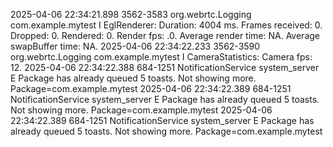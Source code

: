 2025-04-06 22:34:21.898  3562-3583  org.webrtc.Logging      com.example.mytest                   I  EglRenderer: Duration: 4004 ms. Frames received: 0. Dropped: 0. Rendered: 0. Render fps: .0. Average render time: NA. Average swapBuffer time: NA.
2025-04-06 22:34:22.233  3562-3590  org.webrtc.Logging      com.example.mytest                   I  CameraStatistics: Camera fps: 12.
2025-04-06 22:34:22.388   684-1251  NotificationService     system_server                        E  Package has already queued 5 toasts. Not showing more. Package=com.example.mytest
2025-04-06 22:34:22.389   684-1251  NotificationService     system_server                        E  Package has already queued 5 toasts. Not showing more. Package=com.example.mytest
2025-04-06 22:34:22.389   684-1251  NotificationService     system_server                        E  Package has already queued 5 toasts. Not showing more. Package=com.example.mytest